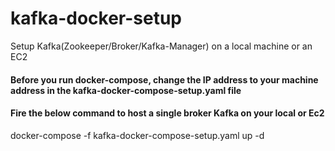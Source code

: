 # kafka-docker-setup
Setup Kafka(Zookeeper/Broker/Kafka-Manager) on a local machine or an EC2

#### Before you run docker-compose, change the IP address to your machine address in the kafka-docker-compose-setup.yaml file

#### Fire the below command to host a single broker Kafka on your local or Ec2
docker-compose -f kafka-docker-compose-setup.yaml up -d 
